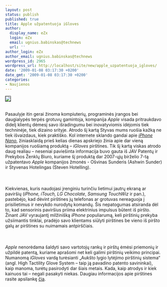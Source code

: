 ```yaml
---
layout: post
status: publish
published: true
title: Apple užpatentuoja iGloves
author:
  display_name: eZx
  login: eZx
  email: ugnius.babinskas@technews
  url: ''
author_login: eZx
author_email: ugnius.babinskas@technews
wordpress_id: 2965
wordpress_url: http://localhost/site/new/apple_uzpatentuoja_igloves/
date: '2009-01-08 03:17:30 +0200'
date_gmt: '2009-01-08 03:17:30 +0200'
categories:
- Naujienos
---
```

<div class="imgright"><img src=" http://www.technews.lt/upl/Failai/Apple_iGloves.png" border="1"></div>
<p><br>Pasaulyje itin gerai žinoma kompiuterių, programinės įrangos bei daugialypės terpės grotuvų gamintoja, kompanija <i>Apple</i> visada pritraukdavo didelį klientų dėmesį savo išradingumu bei inovatyviomis idėjomis tiek techninėje, tiek dizaino srityje. Atrodo šį kartą Styvas mums ruošia kažką ne tiek išvaizdaus, kiek praktiško. Kol internete sklando gandai apie <a class="ns" href="http://www.technews.lt/index.php?id=Kas&Id=2883 "><i>iPhone Nano</i></a>, žiniasklaidą prieš kelias dienas apskriejo žinia apie dar vieną kompanijos ruošiamą produktą – <i>iGloves</i> pirštines. Tik šį kartą viskas atrodo daug realiau – neseniai paviešinta informacija buvo gauta iš JAV Patentų ir Prekybos Ženklų Biuro, kuriame šį produktą dar 2007-ųjų birželio 7-tą užpatentavo <i>Apple</i> kompanijos žmonės - Ošvinas Sunderis (Ashwin Sunder) ir Styvenas Hotelingas (Steven Hotelling).<br />
<br><br />
<br>Kiekvienas, kuris naudojasi įrenginiu turinčiu lietimui jautrų ekraną ar paviršių (<i>iPhone, iTouch, LG Chocolate</i>, <i>Samsung TouchWiz</i> ir pan.), pastebėjo, kad dėvint pirštines jų telefonas ar grotuvas nereaguoja į prisilietimus ir nevykdo nurodytų komandų. Šis nepatogumas atsiranda dėl to, kad sensorinis paviršius priima elektrinius impulsus būtent iš piršto. Žinant JAV vyraujantį milžinišką <i>iPhone</i> populiarumą, keli pirštinių prekyba užsiimantis tinklai, pradėjo savo klientams siūlyti pirštines be vieno iš piršto galų ar pirštines su nuimamais antpirščiais.<br />
<br><br />
<br><i>Apple</i> nenorėdama šaldyti savo vartotojų rankų ir pirštų ėmėsi priemonių ir užpildė patentą, kuriame aprašomi net keli galimi pirštinių veikimo principai. Numanomą <i>iGloves</i> vardą turėsianti „Aukšto lygio lytėjimo pirštinių sistema“ (angl. High Tactility Glove System – taip ją pavadino patento savininkai), kaip manoma, turėtų pasirodyti dar šiais metais. Kada, kaip atrodys ir kiek kainuos tai – negali pasakyti niekas. Daugiau informacijos apie pirštines rasite apsilankę <a class="ns" href=" http://www.faqs.org/patents/app/20090000010">čia</a>.<br />
<br><br />
<br><br />
<br></p>
